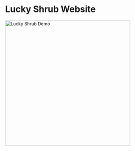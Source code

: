 # Lucky Shrub Website
<img width="401" alt="Lucky Shrub Demo" src="https://github.com/prnv0/luckyshrub/assets/117537359/ac5d98ee-5c9b-47a1-8ec3-4eee25fc063e">
